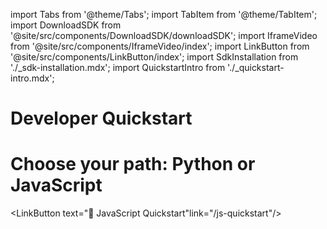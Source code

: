 import Tabs from '@theme/Tabs';
import TabItem from '@theme/TabItem';
import DownloadSDK from '@site/src/components/DownloadSDK/downloadSDK';
import IframeVideo from '@site/src/components/IframeVideo/index';
import LinkButton from '@site/src/components/LinkButton/index';
import SdkInstallation from './\_sdk-installation.mdx';
import QuickstartIntro from './\_quickstart-intro.mdx';

# Developer Quickstart

<QuickstartIntro/>

# Choose your path: Python or JavaScript

<LinkButton text="🐍 Python Quickstart" link="/python-quickstart"/>

<LinkButton text="🦆 JavaScript Quickstart"link="/js-quickstart"/>
